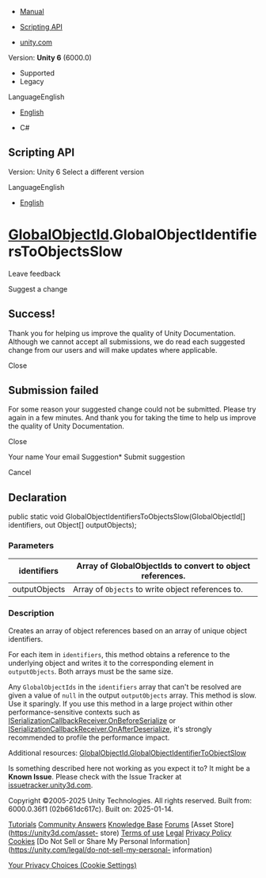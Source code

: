 [ ]()

  * [Manual](../Manual/index.html)
  * [Scripting API](../ScriptReference/index.html)

  * [unity.com](https://unity.com/)

Version: **Unity 6** (6000.0)

  * Supported
  * Legacy

LanguageEnglish

  * [English]()

  * C#

[ ](https://docs.unity3d.com)

## Scripting API

Version: Unity 6 Select a different version

LanguageEnglish

  * [English]()

#  [GlobalObjectId](GlobalObjectId.html).GlobalObjectIdentifiersToObjectsSlow

Leave feedback

Suggest a change

## Success!

Thank you for helping us improve the quality of Unity Documentation. Although
we cannot accept all submissions, we do read each suggested change from our
users and will make updates where applicable.

Close

## Submission failed

For some reason your suggested change could not be submitted. Please <a>try
again</a> in a few minutes. And thank you for taking the time to help us
improve the quality of Unity Documentation.

Close

Your name Your email Suggestion* Submit suggestion

Cancel

[ ]()

## Declaration

public static void GlobalObjectIdentifiersToObjectsSlow(GlobalObjectId[]
identifiers, out Object[] outputObjects);

### Parameters

identifiers | Array of GlobalObjectIds to convert to object references.  
---|---  
outputObjects | Array of `Objects` to write object references to.  
  
### Description

Creates an array of object references based on an array of unique object
identifiers.

For each item in `identifiers`, this method obtains a reference to the
underlying object and writes it to the corresponding element in
`outputObjects`. Both arrays must be the same size.  
  
Any `GlobalObjectIds` in the `identifiers` array that can't be resolved are
given a value of `null` in the output `outputObjects` array. This method is
slow. Use it sparingly. If you use this method in a large project within other
performance-sensitive contexts such as
[ISerializationCallbackReceiver.OnBeforeSerialize](ISerializationCallbackReceiver.OnBeforeSerialize.html)
or
[ISerializationCallbackReceiver.OnAfterDeserialize](ISerializationCallbackReceiver.OnAfterDeserialize.html),
it's strongly recommended to profile the performance impact.  
  
Additional resources:
[GlobalObjectId.GlobalObjectIdentifierToObjectSlow](GlobalObjectId.GlobalObjectIdentifierToObjectSlow.html)

Is something described here not working as you expect it to? It might be a
**Known Issue**. Please check with the Issue Tracker at
[issuetracker.unity3d.com](https://issuetracker.unity3d.com).

Copyright ©2005-2025 Unity Technologies. All rights reserved. Built from:
6000.0.36f1 (02b661dc617c). Built on: 2025-01-14.

[Tutorials](https://unity3d.com/learn) [Community
Answers](https://answers.unity3d.com) [Knowledge
Base](https://support.unity3d.com/hc/en-us)
[Forums](https://forum.unity3d.com) [Asset Store](https://unity3d.com/asset-
store) [Terms of use](https://docs.unity3d.com/Manual/TermsOfUse.html)
[Legal](https://unity.com/legal) [Privacy
Policy](https://unity.com/legal/privacy-policy)
[Cookies](https://unity.com/legal/cookie-policy) [Do Not Sell or Share My
Personal Information](https://unity.com/legal/do-not-sell-my-personal-
information)

[Your Privacy Choices (Cookie Settings)](javascript:void\(0\);)

